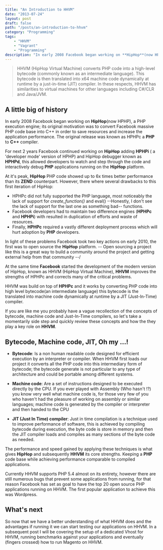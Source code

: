 ```yaml
---
title: "An Introduction to HHVM"
date: "2013-07-24"
layout: post
draft: false
path: "/posts/an-introduction-to-hhvm"
category: "Programming"
tags: 
    - "HHVM"
    - "Vagrant"
    - "Programming" 
description: "In early 2008 Facebook began working on **HipHop**(now HPHP), a PHP execution engine; its original motivation was to convert Facebook massive PHP code base into C++ in order to save resources and increase the application performance. The original release was known as HPHPc a **PHP** to **C++** compiler."
---
```


> HHVM (HipHop Virtual Machine) converts PHP code into a high-level bytecode (commonly known as an intermediate language). This bytecode is then translated into x64 machine code dynamically at runtime by a just-in-time (JIT) compiler. In these respects, HHVM has similarities to virtual machines for other languages including C#/CLR and Java/JVM.


## A little big of history

In early 2008 Facebook began working on **HipHop**(now HPHP), a PHP execution engine; its original motivation was to convert Facebook massive PHP code base into C++ in order to save resources and increase the application performance. The original release was known as HPHPc a **PHP** to **C++** compiler.

For next 2 years Facebook continued working on **HipHop** adding **HPHPi** ( a 'developer mode' version of HPHP) and HipHop debugger known as **HPHPd**, this allowed developers to watch and step through the code and interactively debug **PHP** applications running on the **HipHop** platform.

At it's peak, **HipHop** PHP code showed up to 6x times better performance than its **ZEND** counterpart. However, there where several drawbacks to this first iteration of HipHop:

- HPHPc did not fully supported the PHP language, most noticeably the lack of support for _create\_function()_ and eval() --Honestly, I don't see the lack of support for the last one as something bad-- functions.
- Facebook developers had to maintain two difference engines (**HPHPc** and **HPHPi**) with resulted in duplication of efforts and waste of resources.
- Finally, **HPHPc** required a vastly different deployment process which will hurt adoption by **PHP** developers.

In light of these problems Facebook took two key actions on early 2010, the first was to open source the **HipHop** platform. -- Open sourcing a project like this is a great way to build a community around the project and getting external help from that community --/

At the same time **Facebook** started the development of the modern version of HipHop, known as HHVM (HipHop Virtual Machine), **HHVM** improves the strengths of HPHPc and corrects many of the critical problems.

HHVM was build on top of **HPHPc** and it works by converting PHP code into high level bytecode(an intermediate language) this bytecode is the translated into machine code dynamically at runtime by a JIT (Just-In-Time) compiler.

If you are like me you probably have a vague recollection of the concepts of bytecode, machine code and Just-In-Time compilers, so let's take a momentarily side step and quickly review these concepts and how the they play a key role on **HHVM**.

## Bytecode, Machine code, JIT, Oh my ...!

- **Bytecode**: Is a non human readable code designed for efficient execution by an interpreter or compiler. When HHVM first loads our project it converts all the PHP code into this intermediary form of bytecode; the bytecode generate is not particular to any type of architecture and could be portable among different systems.

- **Machine code**: Are a set of instructions designed to be executed directly by the CPU. If you ever played with Assembly (Who hasn't !?) you know very well what machine code is, for those very few of you who haven't had the pleasure of working on assembly or similar languages; machine code is generated by the compiler or interpreter and then handed to the CPU

- **JIT (Just In Time) compiler**: Just in time compilation is a technique used to improve performance of software, this is achieved by compiling bytecode during execution, the byte code is store in memory and then the JIT compiler loads and compiles as many sections of the byte code as needed.

The performance and speed gained by applying these techniques is what gives **HipHop** and subsequently **HHVM** its core strengths. Keeping a **PHP** code base while achieving performance comparable to compiled applications.

Currently HHVM supports PHP 5.4 almost on its entirety, however there are still numerous bugs that prevent some applications from running, for that reason Facebook has set as goal to have the top 20 open source PHP applications running on HHVM. The first popular application to achieve this was Wordpress.

## What's next
So now that we have a better understanding of what HHVM does and the advantages if running it we can start testing our applications on HHVM. In a subsequent post I will be covering the setup of a dedicated Vhost for HHVM, running benchmarks against your applications and eventually (fingers crossed) how to run Magento on HHVM.
